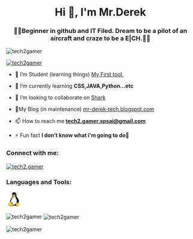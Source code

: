 <h1 align="center">Hi 👋, I'm Mr.Derek</h1>
<h3 align="center">👨‍💻Beginner in github and IT Filed. Dream to be a pilot of an aircraft and craze to be a E|CH.👨‍💻</h3>

<p align="left"> <img src="https://komarev.com/ghpvc/?username=tech2gamer&label=Profile%20views&color=0e75b6&style=flat" alt="tech2gamer" /> </p>

<p align="left"> <a href="https://github.com/ryo-ma/github-profile-trophy"><img src="https://github-profile-trophy.vercel.app/?username=tech2gamer" alt="tech2gamer" /></a> </p>

- 🔭 I’m Student (learning things) [My First tool.](https://github.com/tech2gamer/shorturl)

- 🌱 I’m currently learning **CSS,JAVA,Python...etc**

- 👯 I’m looking to collaborate on [Shark](https://github.com/Bhaviktutorials/shark)

- 🛑My Blog (in maintenance) [mr-derek-tech.blogspot.com](mr-derek-tech.blogspot.com)

- 📫 How to reach me **tech2.gamer.spsai@gmail.com**

- ⚡ Fun fact **I don't know what i'm going to do🤣**

<h3 align="left">Connect with me:</h3>
<p align="left">
<a href="https://instagram.com/tech2.gamer" target="blank"><img align="center" src="https://raw.githubusercontent.com/rahuldkjain/github-profile-readme-generator/master/src/images/icons/Social/instagram.svg" alt="tech2.gamer" height="30" width="40" /></a>
</p>

<h3 align="left">Languages and Tools:</h3>
<p align="left"> <a href="https://www.linux.org/" target="_blank"> <img src="https://raw.githubusercontent.com/devicons/devicon/master/icons/linux/linux-original.svg" alt="linux" width="40" height="40"/> </a> </p>

<p><img align="left" src="https://github-readme-stats.vercel.app/api/top-langs?username=tech2gamer&show_icons=true&locale=en&layout=compact" alt="tech2gamer" /></p>

<p>&nbsp;<img align="center" src="https://github-readme-stats.vercel.app/api?username=tech2gamer&show_icons=true&locale=en" alt="tech2gamer" /></p>

<p><img align="center" src="https://github-readme-streak-stats.herokuapp.com/?user=tech2gamer&" alt="tech2gamer" /></p>

